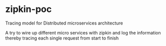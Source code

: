 # zipkin-poc
Tracing model for Distributed microservices architecture

A try to wire up different micro services with zipkin and log the information thereby tracing each single request from start to finish
